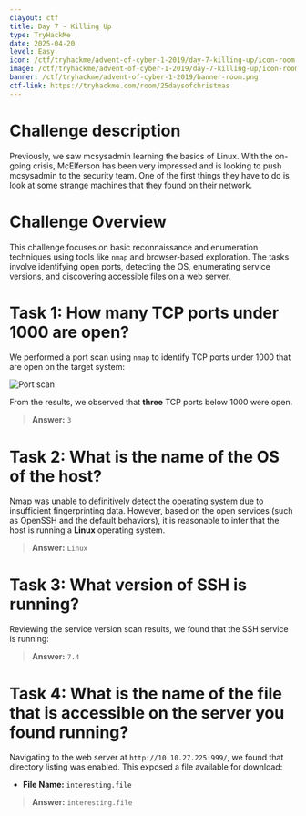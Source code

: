 ```yaml
---
clayout: ctf
title: Day 7 - Killing Up
type: TryHackMe
date: 2025-04-20
level: Easy
icon: /ctf/tryhackme/advent-of-cyber-1-2019/day-7-killing-up/icon-room.png
image: /ctf/tryhackme/advent-of-cyber-1-2019/day-7-killing-up/icon-room.png
banner: /ctf/tryhackme/advent-of-cyber-1-2019/banner-room.png
ctf-link: https://tryhackme.com/room/25daysofchristmas
---
```


# Challenge description

Previously, we saw mcsysadmin learning the basics of Linux. With the on-going crisis, McElferson has been very impressed and is looking to push mcsysadmin to the security team. One of the first things they have to do is look at some strange machines that they found on their network.

# Challenge Overview

This challenge focuses on basic reconnaissance and enumeration techniques using tools like `nmap` and browser-based exploration. The tasks involve identifying open ports, detecting the OS, enumerating service versions, and discovering accessible files on a web server.

# Task 1: How many TCP ports under 1000 are open?

We performed a port scan using `nmap` to identify TCP ports under 1000 that are open on the target system:

![Port scan](/ctf/tryhackme/advent-of-cyber-1-2019/day-7-killing-up/nmap-tcp-ports.png)

From the results, we observed that **three** TCP ports below 1000 were open.

> **Answer:** `3`

# Task 2: What is the name of the OS of the host?

Nmap was unable to definitively detect the operating system due to insufficient fingerprinting data. However, based on the open services (such as OpenSSH and the default behaviors), it is reasonable to infer that the host is running a **Linux** operating system.

> **Answer:** `Linux`

# Task 3: What version of SSH is running?

Reviewing the service version scan results, we found that the SSH service is running:

> **Answer:** `7.4`

# Task 4: What is the name of the file that is accessible on the server you found running?

Navigating to the web server at `http://10.10.27.225:999/`, we found that directory listing was enabled. This exposed a file available for download:

- **File Name:** `interesting.file`

> **Answer:** `interesting.file`
